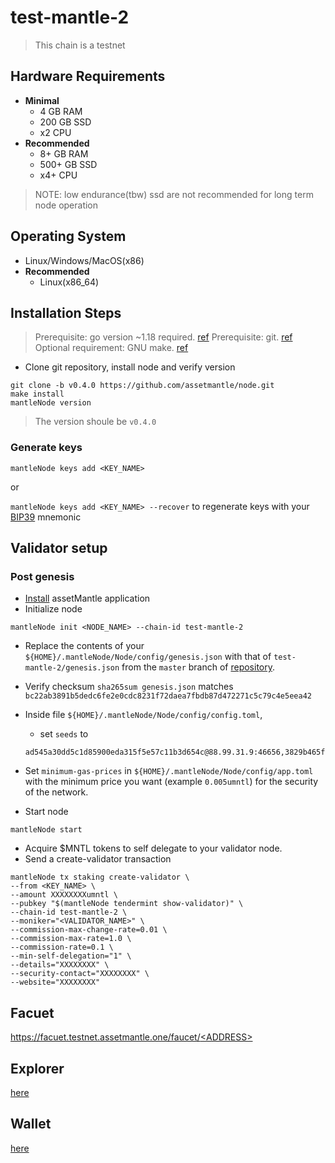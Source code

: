 # test-mantle-2

> This chain is a testnet

## Hardware Requirements

* **Minimal**
  * 4 GB RAM
  * 200 GB SSD
  * x2 CPU
* **Recommended**
  * 8+ GB RAM
  * 500+ GB SSD
  * x4+ CPU

> NOTE: low endurance(tbw) ssd are not recommended for long term node operation

## Operating System

* Linux/Windows/MacOS(x86)
* **Recommended**
  * Linux(x86_64)

## Installation Steps

>Prerequisite: go version ~1.18 required. [ref](https://golang.org/doc/install)
>Prerequisite: git. [ref](https://github.com/git/git)
>Optional requirement: GNU make. [ref](https://www.gnu.org/software/make/manual/html_node/index.html)

* Clone git repository, install node and verify version

```shell
git clone -b v0.4.0 https://github.com/assetmantle/node.git
make install
mantleNode version
```

> The version shoule be `v0.4.0`

### Generate keys

`mantleNode keys add <KEY_NAME>`

or

`mantleNode keys add <KEY_NAME> --recover` to regenerate keys with your [BIP39](https://github.com/bitcoin/bips/tree/master/bip-0039) mnemonic

## Validator setup

### Post genesis

* [Install](#installation-steps) assetMantle application
* Initialize node

```shell
mantleNode init <NODE_NAME> --chain-id test-mantle-2
```

* Replace the contents of your `${HOME}/.mantleNode/Node/config/genesis.json` with that of `test-mantle-2/genesis.json` from the `master` branch of [repository](https://github.com/persistenceOne/genesisTransactions).
* Verify checksum `sha265sum genesis.json` matches `bc22ab3891b5dedc6fe2e0cdc8231f72daea7fbdb87d472271c5c79c4e5eea42`
* Inside file `${HOME}/.mantleNode/Node/config/config.toml`,
  * set `seeds` to

  ```log
  ad545a30dd5c1d85900eda315f5e57c11b3d654c@88.99.31.9:46656,3829b465ff4447472d0db64420ccab936097311a@65.108.65.229:46656,a58bae5c70c7d56fcb3346d831c124f0eb2dd75e@65.109.39.118:46656,069e8fd2dafd6f6fe787f26f77c82fe74d5e8c04@65.108.1.21@46656
  ```

* Set `minimum-gas-prices` in `${HOME}/.mantleNode/Node/config/app.toml` with the minimum price you want (example `0.005umntl`) for the security of the network.

* Start node

```shell
mantleNode start
```

* Acquire $MNTL tokens to self delegate to your validator node.
* Send a create-validator transaction

```shell
mantleNode tx staking create-validator \
--from <KEY_NAME> \
--amount XXXXXXXXumntl \
--pubkey "$(mantleNode tendermint show-validator)" \
--chain-id test-mantle-2 \
--moniker="<VALIDATOR_NAME>" \
--commission-max-change-rate=0.01 \
--commission-max-rate=1.0 \
--commission-rate=0.1 \
--min-self-delegation="1" \
--details="XXXXXXXX" \
--security-contact="XXXXXXXX" \
--website="XXXXXXXX"
```

## Facuet

[https://facuet.testnet.assetmantle.one/faucet/<ADDRESS\>](https://facuet.testnet.assetmantle.one/faucet/ADDRESS)

## Explorer

[here](https://explorer.testnet.assetmantle.one)

## Wallet

[here](https://staging.wallet.assetmantle.one)

